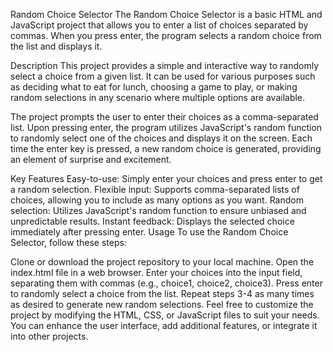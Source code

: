 Random Choice Selector
The Random Choice Selector is a basic HTML and JavaScript project that allows you to enter a list of choices separated by commas. When you press enter, the program selects a random choice from the list and displays it.

Description
This project provides a simple and interactive way to randomly select a choice from a given list. It can be used for various purposes such as deciding what to eat for lunch, choosing a game to play, or making random selections in any scenario where multiple options are available.

The project prompts the user to enter their choices as a comma-separated list. Upon pressing enter, the program utilizes JavaScript's random function to randomly select one of the choices and displays it on the screen. Each time the enter key is pressed, a new random choice is generated, providing an element of surprise and excitement.

Key Features
Easy-to-use: Simply enter your choices and press enter to get a random selection.
Flexible input: Supports comma-separated lists of choices, allowing you to include as many options as you want.
Random selection: Utilizes JavaScript's random function to ensure unbiased and unpredictable results.
Instant feedback: Displays the selected choice immediately after pressing enter.
Usage
To use the Random Choice Selector, follow these steps:

Clone or download the project repository to your local machine.
Open the index.html file in a web browser.
Enter your choices into the input field, separating them with commas (e.g., choice1, choice2, choice3).
Press enter to randomly select a choice from the list.
Repeat steps 3-4 as many times as desired to generate new random selections.
Feel free to customize the project by modifying the HTML, CSS, or JavaScript files to suit your needs. You can enhance the user interface, add additional features, or integrate it into other projects.
